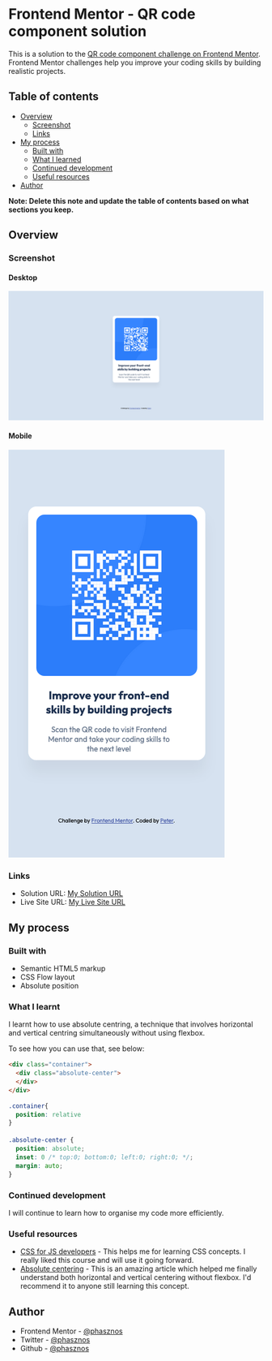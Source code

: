 # Frontend Mentor - QR code component solution

This is a solution to the [QR code component challenge on Frontend Mentor](https://www.frontendmentor.io/challenges/qr-code-component-iux_sIO_H). Frontend Mentor challenges help you improve your coding skills by building realistic projects. 

## Table of contents

- [Overview](#overview)
  - [Screenshot](#screenshot)
  - [Links](#links)
- [My process](#my-process)
  - [Built with](#built-with)
  - [What I learned](#what-i-learned)
  - [Continued development](#continued-development)
  - [Useful resources](#useful-resources)
- [Author](#author)

**Note: Delete this note and update the table of contents based on what sections you keep.**

## Overview

### Screenshot
#### Desktop
![](./desktop-screenshot.png)

#### Mobile
![](./mobile-screenshot.png)

### Links

- Solution URL: [My Solution URL](https://github.com/phasznos/frontendmentor/tree/main/qr-code-component)
- Live Site URL: [My Live Site URL](https://phasznos.github.io/frontendmentor/qr-code-component/)

## My process

### Built with

- Semantic HTML5 markup
- CSS Flow layout
- Absolute position


### What I learnt

I learnt how to use absolute centring, a technique that involves horizontal and vertical centring simultaneously without using flexbox.

To see how you can use that, see below:

```html
<div class="container">
  <div class="absolute-center">
  </div>
</div>
```
```css
.container{
  position: relative
}

.absolute-center {
  position: absolute;
  inset: 0 /* top:0; bottom:0; left:0; right:0; */;
  margin: auto;
}
```

### Continued development

I will continue to learn how to organise my code more efficiently.


### Useful resources

- [CSS for JS developers](https://css-for-js.dev) - This helps me for learning CSS concepts. I really liked this course and will use it going forward.
- [Absolute centering](https://www.smashingmagazine.com/2013/08/absolute-horizontal-vertical-centering-css/) - This is an amazing article which helped me finally understand both horizontal and vertical centering without flexbox. I'd recommend it to anyone still learning this concept.


## Author

- Frontend Mentor - [@phasznos](https://www.frontendmentor.io/profile/phasznos)
- Twitter - [@phasznos](https://www.twitter.com/phasznos)
- Github  - [@phasznos](https://github.com/phasznos)
